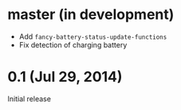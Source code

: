 master (in development)
=======================

- Add `fancy-battery-status-update-functions`
- Fix detection of charging battery

0.1 (Jul 29, 2014)
==================

Initial release
